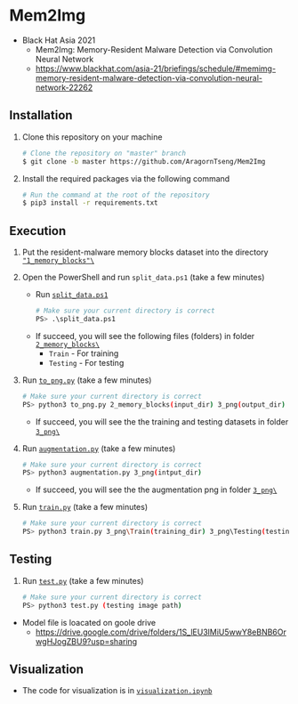 # Mem2Img 
- Black Hat Asia 2021
    - Mem2Img: Memory-Resident Malware Detection via Convolution Neural Network
    - https://www.blackhat.com/asia-21/briefings/schedule/#memimg-memory-resident-malware-detection-via-convolution-neural-network-22262
## Installation
1. Clone this repository on your machine
    ```bash
    # Clone the repository on "master" branch
    $ git clone -b master https://github.com/AragornTseng/Mem2Img
    ```
2. Install the required packages via the following command
    ```bash
    # Run the command at the root of the repository
    $ pip3 install -r requirements.txt
    ```

## Execution

1. Put the resident-malware memory blocks dataset into the directory [`"1_memory_blocks"\`]("1_memory_blocks"/)

2. Open the PowerShell and run `split_data.ps1` (take a few minutes)
    * Run [`split_data.ps1`](split_data.ps1)
        ```bash
        # Make sure your current directory is correct
        PS> .\split_data.ps1
        ```
    * If succeed, you will see the following files (folders) in folder [`2_memory_blocks\`](2_memory_blocks/)
        * `Train` - For training
        * `Testing` - For testing

3. Run [`to_png.py`](to_png.py) (take a few minutes)
    ```bash
    # Make sure your current directory is correct
    PS> python3 to_png.py 2_memory_blocks(input_dir) 3_png(output_dir) 
    ```
    * If succeed, you will see the the training and testing datasets in folder [`3_png\`](3_png/)

3. Run [`augmentation.py`](augmentation.py) (take a few minutes)
    ```bash
    # Make sure your current directory is correct
    PS> python3 augmentation.py 3_png(intput_dir) 
    ```
    * If succeed, you will see the the augmentation png in folder [`3_png\`](3_png/)

4. Run [`train.py`](train.py) (take a few minutes)
    ```bash
    # Make sure your current directory is correct
    PS> python3 train.py 3_png\Train(training_dir) 3_png\Testing(testing_dir) 
    ```


## Testing

1. Run [`test.py`](test.py) (take a few minutes)
    ```bash
    # Make sure your current directory is correct
    PS> python3 test.py (testing image path) 
    ```
- Model file is loacated on goole drive
    - https://drive.google.com/drive/folders/1S_lEU3lMiU5wwY8eBNB6OrwgHJogZBU9?usp=sharing
## Visualization

- The code for visualization is in [`visualization.ipynb`](visualization.ipynb)